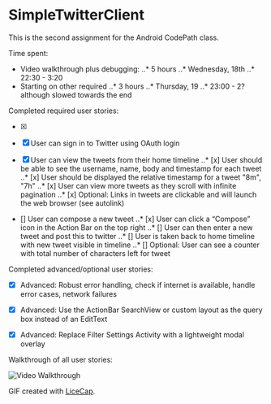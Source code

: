# SimpleTwitterClient

This is the second assignment for the Android CodePath class.

Time spent:
* Video walkthrough plus debugging:
..* 5 hours
..* Wednesday, 18th
..* 22:30 - 3:20
* Starting on other required
..* 3 hours
..* Thursday, 19
..* 23:00 - 2? although slowed towards the end


Completed required user stories:

* [x]



* [x] User can sign in to Twitter using OAuth login
* [x] User can view the tweets from their home timeline
..* [x] User should be able to see the username, name, body and timestamp for each tweet
..* [x] User should be displayed the relative timestamp for a tweet "8m", "7h"
..* [x] User can view more tweets as they scroll with infinite pagination
..* [x] Optional: Links in tweets are clickable and will launch the web browser (see autolink)
* [] User can compose a new tweet
..* [x] User can click a “Compose” icon in the Action Bar on the top right
..* [] User can then enter a new tweet and post this to twitter
..* [] User is taken back to home timeline with new tweet visible in timeline
..* [] Optional: User can see a counter with total number of characters left for tweet



Completed advanced/optional user stories:

* [x] Advanced: Robust error handling, check if internet is available, handle error cases, network failures
* [x] Advanced: Use the ActionBar SearchView or custom layout as the query box instead of an EditText
* [x] Advanced: Replace Filter Settings Activity with a lightweight modal overlay


Walkthrough of all user stories:

![Video Walkthrough](anim_image_searcher.gif)

GIF created with [LiceCap](http://www.cockos.com/licecap/).
